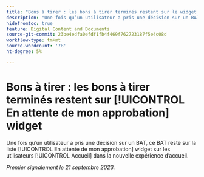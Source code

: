 ```yaml
---
title: "Bons à tirer : les bons à tirer terminés restent sur le widget En attente de mon approbation"
description: "Une fois qu’un utilisateur a pris une décision sur un BAT, ce BAT reste sur le [!UICONTROL En attente de mon approbation] widget sur les utilisateurs [!UICONTROL Accueil] dans la nouvelle expérience d’accueil."
hidefromtoc: true
feature: Digital Content and Documents
source-git-commit: 23be4edfa0efdf1fb4f469f762723187f5e4c08d
workflow-type: tm+mt
source-wordcount: '78'
ht-degree: 5%

---
```



# Bons à tirer : les bons à tirer terminés restent sur [!UICONTROL En attente de mon approbation] widget

Une fois qu’un utilisateur a pris une décision sur un BAT, ce BAT reste sur la liste [!UICONTROL En attente de mon approbation] widget sur les utilisateurs [!UICONTROL Accueil] dans la nouvelle expérience d’accueil.

_Premier signalement le 21 septembre 2023._
